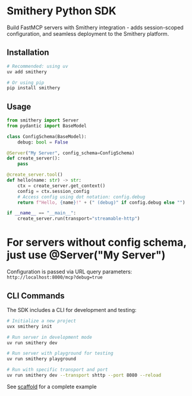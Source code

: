 # Smithery Python SDK

Build FastMCP servers with Smithery integration - adds session-scoped configuration, and seamless deployment to the Smithery platform.

## Installation

```bash
# Recommended: using uv
uv add smithery

# Or using pip
pip install smithery
```

## Usage

```python
from smithery import Server
from pydantic import BaseModel

class ConfigSchema(BaseModel):
    debug: bool = False

@Server("My Server", config_schema=ConfigSchema)
def create_server():
    pass

@create_server.tool()
def hello(name: str) -> str:
    ctx = create_server.get_context()
    config = ctx.session_config
    # Access config using dot notation: config.debug
    return f"Hello, {name}!" + (" (debug)" if config.debug else "")

if __name__ == "__main__":
    create_server.run(transport="streamable-http")
```

# For servers without config schema, just use @Server("My Server")

Configuration is passed via URL query parameters: `http://localhost:8000/mcp?debug=true`

## CLI Commands

The SDK includes a CLI for development and testing:

```bash
# Initialize a new project
uvx smithery init

# Run server in development mode  
uv run smithery dev

# Run server with playground for testing
uv run smithery playground

# Run with specific transport and port
uv run smithery dev --transport shttp --port 8080 --reload
```

See [scaffold](scaffold/) for a complete example